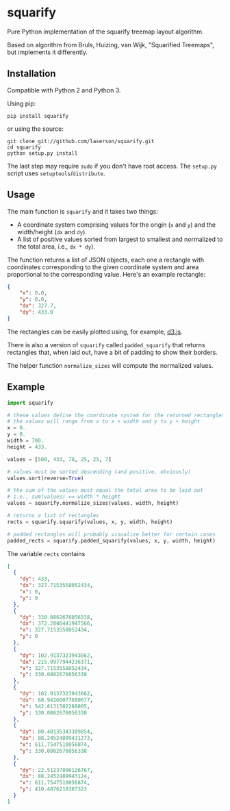 squarify
========

Pure Python implementation of the squarify treemap layout algorithm.

Based on algorithm from Bruls, Huizing, van Wijk, "Squarified Treemaps", but
implements it differently.

Installation
------------

Compatible with Python 2 and Python 3.

Using pip:

    pip install squarify

or using the source:

    git clone git://github.com/laserson/squarify.git
    cd squarify
    python setup.py install

The last step may require `sudo` if you don't have root access.  The `setup.py`
script uses `setuptools`/`distribute`.


Usage
-----

The main function is `squarify` and it takes two things:

* A coordinate system comprising values for the origin (`x` and `y`) and the
width/height (`dx` and `dy`).
* A list of positive values sorted from largest to smallest and normalized to
the total area, i.e., `dx * dy`).

The function returns a list of JSON objects, each one a rectangle with
coordinates corresponding to the given coordinate system and area proportional
to the corresponding value.  Here's an example rectangle:

```json
{
    "x": 0.0,
    "y": 0.0,
    "dx": 327.7,
    "dy": 433.0
}
```

The rectangles can be easily plotted using, for example, [d3.js](http://d3js.org/).

There is also a version of `squarify` called `padded_squarify` that returns
rectangles that, when laid out, have a bit of padding to show their borders.

The helper function `normalize_sizes` will compute the normalized values.


Example
-------
```python
import squarify

# these values define the coordinate system for the returned rectangles
# the values will range from x to x + width and y to y + height
x = 0.
y = 0.
width = 700.
height = 433.

values = [500, 433, 78, 25, 25, 7]

# values must be sorted descending (and positive, obviously)
values.sort(reverse=True)

# the sum of the values must equal the total area to be laid out
# i.e., sum(values) == width * height
values = squarify.normalize_sizes(values, width, height)

# returns a list of rectangles
rects = squarify.squarify(values, x, y, width, height)

# padded rectangles will probably visualize better for certain cases
padded_rects = squarify.padded_squarify(values, x, y, width, height)
```

The variable `rects` contains

```json
[
  {
    "dy": 433,
    "dx": 327.7153558052434,
    "x": 0,
    "y": 0
  },
  {
    "dy": 330.0862676056338,
    "dx": 372.2846441947566,
    "x": 327.7153558052434,
    "y": 0
  },
  {
    "dy": 102.9137323943662,
    "dx": 215.0977944236371,
    "x": 327.7153558052434,
    "y": 330.0862676056338
  },
  {
    "dy": 102.9137323943662,
    "dx": 68.94160077680677,
    "x": 542.8131502288805,
    "y": 330.0862676056338
  },
  {
    "dy": 80.40135343309854,
    "dx": 88.24524899431273,
    "x": 611.7547510056874,
    "y": 330.0862676056338
  },
  {
    "dy": 22.51237896126767,
    "dx": 88.2452489943124,
    "x": 611.7547510056874,
    "y": 410.4876210387323
  }
]
```
